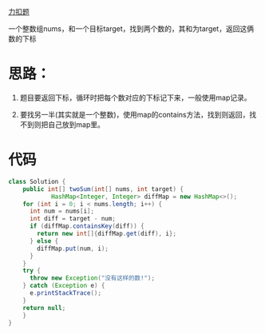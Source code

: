 [力扣题](https://leetcode-cn.com/problems/two-sum/)

一个整数组nums，和一个目标target，找到两个数的，其和为target，返回这俩数的下标

# 思路：

1. 题目要返回下标，循环时把每个数对应的下标记下来，一般使用map记录。

2. 要找另一半(其实就是一个整数)，使用map的contains方法，找到则返回，找不到则把自己放到map里。

# 代码

```java
class Solution {
    public int[] twoSum(int[] nums, int target) {
            HashMap<Integer, Integer> diffMap = new HashMap<>();
    for (int i = 0; i < nums.length; i++) {
      int num = nums[i];
      int diff = target - num;
      if (diffMap.containsKey(diff)) {
        return new int[]{diffMap.get(diff), i};
      } else {
        diffMap.put(num, i);
      }
    }
    try {
      throw new Exception("没有这样的数!");
    } catch (Exception e) {
      e.printStackTrace();
    }
    return null;
    }
}
```

